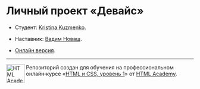 # Личный проект «Девайс»

* Студент: [Kristina Kuzmenko](https://up.htmlacademy.ru/htmlcss/26/user/608749).
* Наставник: [Вадим Новаш](https://htmlacademy.ru/profile/stakeout).

* [Онлайн версия](https://tinakuzmenko.github.io/608749-device-26/).

---

<a href="https://htmlacademy.ru/intensive/htmlcss"><img align="left" width="50" height="50" alt="HTML Academy" src="https://up.htmlacademy.ru/static/img/intensive/htmlcss/logo-for-github-2.png"></a>

Репозиторий создан для обучения на профессиональном онлайн‑курсе «[HTML и CSS, уровень 1](https://htmlacademy.ru/intensive/htmlcss)» от [HTML Academy](https://htmlacademy.ru).
